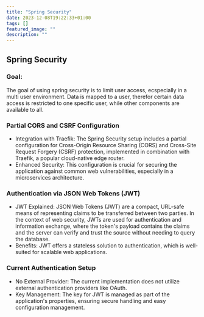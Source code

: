 ```yaml
---
title: "Spring Security"
date: 2023-12-08T19:22:33+01:00
tags: []
featured_image: ""
description: ""
---
```



## Spring Security

### Goal:
The goal of using spring security is to limit user access, ecspecially in a multi user environment.
Data is mapped to a user, therefor certain data access is restricted to one specific user, while other components are available to all.



### Partial CORS and CSRF Configuration
- Integration with Traefik: The Spring Security setup includes a partial configuration for Cross-Origin Resource Sharing (CORS) and Cross-Site Request Forgery (CSRF) protection, implemented in combination with Traefik, a popular cloud-native edge router.
- Enhanced Security: This configuration is crucial for securing the application against common web vulnerabilities, especially in a microservices architecture.

### Authentication via JSON Web Tokens (JWT)
- JWT Explained: JSON Web Tokens (JWT) are a compact, URL-safe means of representing claims to be transferred between two parties. In the context of web security, JWTs are used for authentication and information exchange, where the token's payload contains the claims and the server can verify and trust the source without needing to query the database.
- Benefits: JWT offers a stateless solution to authentication, which is well-suited for scalable web applications.

### Current Authentication Setup
- No External Provider: The current implementation does not utilize external authentication providers like OAuth.
- Key Management: The key for JWT is managed as part of the application's properties, ensuring secure handling and easy configuration management.